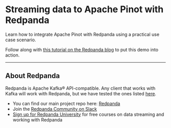 # Streaming data to Apache Pinot with Redpanda

Learn how to integrate Apache Pinot with Redpanda using a practical use case scenario.

Follow along with [this tutorial on the Redpanda blog](https://redpanda.com/blog/streaming-data-apache-pinot-kafka-connect-redpanda) to put this demo into action. 

---------------------------

## About Redpanda 

Redpanda is Apache Kafka® API-compatible. Any client that works with Kafka will work with Redpanda, but we have tested the ones listed [here](https://docs.redpanda.com/docs/reference/faq/#what-clients-do-you-recommend-to-use-with-redpanda).

* You can find our main project repo here: [Redpanda](https://github.com/redpanda-data/redpanda)
* Join the [Redpanda Community on Slack](https://redpanda.com/slack)
* [Sign up for Redpanda University](https://university.redpanda.com/) for free courses on data streaming and working with Redpanda
